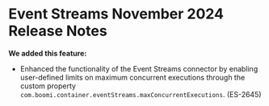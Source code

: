 # Event Streams November 2024 Release Notes
<head>
  <meta name="guidename" content="Release Notes"/>
  <meta name="context" content="GUID-e4a14e0c-67cf-49e2-9ed7-1303e67e220f"/>
</head>

**We added this feature:**

- Enhanced the functionality of the Event Streams connector by enabling user-defined limits on maximum concurrent executions through the custom property `com.boomi.container.eventStreams.maxConcurrentExecutions`. (ES-2645)

